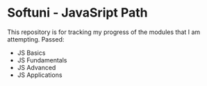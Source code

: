 # Softuni - JavaSript Path

This repository is for tracking my progress of the modules that I am attempting. Passed:
 - JS Basics
 - JS Fundamentals
 - JS Advanced
 - JS Applications
